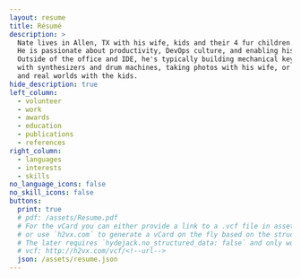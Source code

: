 ```yaml
---
layout: resume
title: Résumé
description: >
  Nate lives in Allen, TX with his wife, kids and their 4 fur children.
  He is passionate about productivity, DevOps culture, and enabling his peers.
  Outside of the office and IDE, he's typically building mechanical keyboards, tinkering
  with synthesizers and drum machines, taking photos with his wife, or exploring virtual
  and real worlds with the kids.
hide_description: true
left_column:
  - volunteer
  - work
  - awards
  - education
  - publications
  - references
right_column:
  - languages
  - interests
  - skills
no_language_icons: false
no_skill_icons: false
buttons:
  print: true
  # pdf: /assets/Resume.pdf
  # For the vCard you can either provide a link to a .vcf file in assets (see `pdf` above),
  # or use `h2vx.com` to generate a vCard on the fly based on the structured data of the resume page.
  # The later requires `hydejack.no_structured_data: false` and only works once the site is deployed to a public URL.
  # vcf: http://h2vx.com/vcf/<!--url-->
  json: /assets/resume.json
---
```

